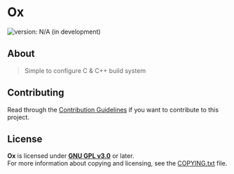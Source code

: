 # Ox #

[version_shield]: https://img.shields.io/badge/version-N%2FA_(in_development)-important.svg
![version: N/A (in development)][version_shield]

## About ##

> Simple to configure C & C++ build system

## Contributing ##

Read through the [Contribution Guidelines](CONTRIBUTING.md) if you want to contribute to this project.

## License ##

**Ox** is licensed under [**GNU GPL v3.0**](licenses/GNU-GPL-v3.0.txt) or later.  
For more information about copying and licensing, see the [COPYING.txt](COPYING.txt) file.
